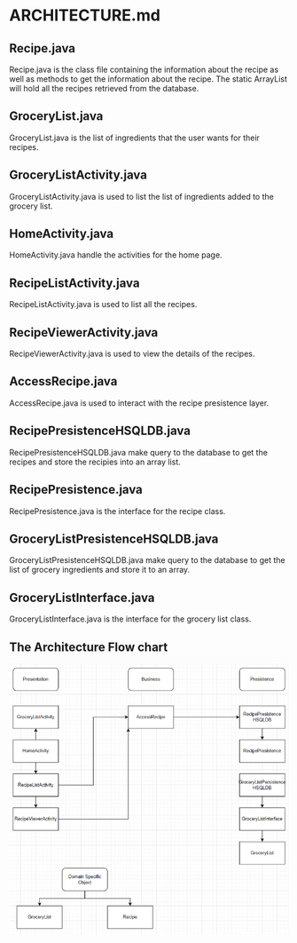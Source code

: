 # ARCHITECTURE.md

## Recipe.java

Recipe.java is the class file containing the information about the recipe as well as methods to get the information about the recipe. The static ArrayList will hold all the recipes retrieved from the database.

## GroceryList.java

GroceryList.java is the list of ingredients that the user wants for their recipes.

## GroceryListActivity.java

GroceryListActivity.java is used to list the list of ingredients added to the grocery list.

## HomeActivity.java

HomeActivity.java handle the activities for the home page.

## RecipeListActivity.java

RecipeListActivity.java is used to list all the recipes.

## RecipeViewerActivity.java

RecipeViewerActivity.java is used to view the details of the recipes.

## AccessRecipe.java

AccessRecipe.java is used to interact with the recipe presistence layer.

## RecipePresistenceHSQLDB.java

RecipePresistenceHSQLDB.java make query to the database to get the recipes and store the recipies into an array list.

## RecipePresistence.java

RecipePresistence.java is the interface for the recipe class.

## GroceryListPresistenceHSQLDB.java

GroceryListPresistenceHSQLDB.java make query to the database to get the list of grocery ingredients and store it to an array.

## GroceryListInterface.java

GroceryListInterface.java is the interface for the grocery list class.

## The Architecture Flow chart

![Our architecture](/Architecture/Architecture.png)
